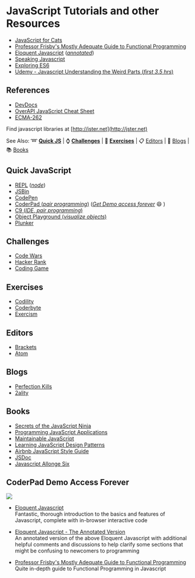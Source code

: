 # JavaScript Tutorials and other Resources

- [JavaScript for Cats](http://jsforcats.com/)
- [Professor Frisby's Mostly Adequate Guide to Functional Programming](https://github.com/DrBoolean/mostly-adequate-guide)
- [Eloquent Javascript](http://www.eloquentjavascript.net) ([_annotated_](https://watchandcode.com/courses/eloquent-javascript-the-annotated-version))
- [Speaking Javascript](http://speakingjs.com/es5/)
- [Exploring ES6](http://exploringjs.com/es6/)
- [Udemy - Javascript Understanding the Weird Parts (_first 3.5 hrs_)](https://www.youtube.com/watch?v=Bv_5Zv5c-Ts)

## References

- [DevDocs](http://devdocs.io)
- [OverAPI JavaScript Cheat Sheet](http://overapi.com/javascript/)
- [ECMA-262](http://www.ecma-international.org/publications/standards/Ecma-262.htm)

Find javascript libraries at [http://jster.net](http://jster.net)

See Also: :loop: [**Quick JS**](https://github.com/freecodecamp/freecodecamp/wiki/js-resources#quick-js) | :watch: [**Challenges**](JS-Resources#challenges) | :wrench: [**Exercises**](JS-Resources#exercises) | :clipboard: [Editors](JS-Resources#editors) | :newspaper: [Blogs](JS-Resources#blogs) | :books: [Books](JS-Resources#books)

## Quick JavaScript

- [REPL](https://repl.it/languages/Javascript) ([_node_](https://repl.it/languages/iojs/))
- [JSBin](http://jsbin.com)
- [CodePen](http://codepen.io)
- [CoderPad (_pair programming_)](http://coderpad.io) ([_Get Demo access forever_](JS-Resources#coderpad-demo-access-forever) :smile: )
- [C9 (_IDE_, _pair programming_)](http://c9.io)
- [Object Playground (_visualize objects_)](http://www.objectplayground.com/)
- [Plunker](http://plnkr.co)

## Challenges

- [Code Wars](http://codewars.com)
- [Hacker Rank](https://hackerrank.com)
- [Coding Game](http://codingame.com)

## Exercises

- [Codility](https://codility.com/programmers/lessons/)
- [Coderbyte](http://coderbyte.com)
- [Exercism](http://exercism.io)

## Editors

- [Brackets](http://brackets.io)
- [Atom](http://atom.io)

## Blogs

- [Perfection Kills](http://perfectionkills.com)
- [2ality](http://www.2ality.com/)

## Books

- [Secrets of the JavaScript Ninja](https://www.manning.com/books/secrets-of-the-javascript-ninja)
- [Programming JavaScript Applications](http://ericleads.com/javascript-applications/)
- [Maintainable JavaScript](http://shop.oreilly.com/product/0636920025245.do)
- [Learning JavaScript Design Patterns](http://addyosmani.com/resources/essentialjsdesignpatterns/book/)
- [Airbnb JavaScript Style Guide](https://github.com/airbnb/javascript)
- [JSDoc](http://usejsdoc.org/)
- [Javascript Allonge Six](https://leanpub.com/javascriptallongesix/read)

## CoderPad Demo Access Forever

![](https://i.imgur.com/PQQjg9k.gif)

- [Eloquent Javascript](http://www.eloquentjavascript.net)<br>
  Fantastic, thorough introduction to the basics and features of Javascript, complete with in-browser interactive code

- [Eloquent Javascript - The Annotated Version](https://watchandcode.com/courses/eloquent-javascript-the-annotated-version)<br>
  An annotated version of the above Eloquent Javascript with additional helpful comments and discussions to help clarify some sections that might be confusing to newcomers to programming

- [Professor Frisby's Mostly Adequate Guide to Functional Programming](https://github.com/DrBoolean/mostly-adequate-guide)<br>
  Quite in-depth guide to Functional Programming in Javascript
